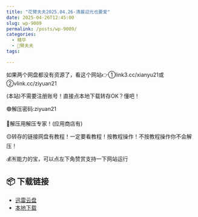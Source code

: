 ```yaml
---
title: "花臂夫夫2025.04.26-清晨迎光也要爱"
date: 2025-04-26T12:45:00
slug: wp-9009
permalink: /posts/wp-9009/
categories:
  - 精华
  - 🌸臂夫夫
tags:

---
```


如果两个网盘都没有资源了，看这个网站👉①link3.cc/xianyu21或②vlink.cc/ziyuan21

(本站)不需要注册账号！直接点本地下载转存OK？懂吧！

🟢解压密码:ziyuan21

🔵解压用解压专家！(应用商店有)

🟡转存的链接网盘有教程！一定要看教程！按教程操作！不按教程操作你不会解压！

💰🈶能力的宝，可以点左下角赞赏支持一下网站运行

## 📦 下载链接
- [迅雷云盘](https://blziyuan21.com/pay-download/9009?key=d980e0adee&down_id=0)
- [本地下载](https://blziyuan21.com/pay-download/9009?key=d980e0adee&down_id=1)

